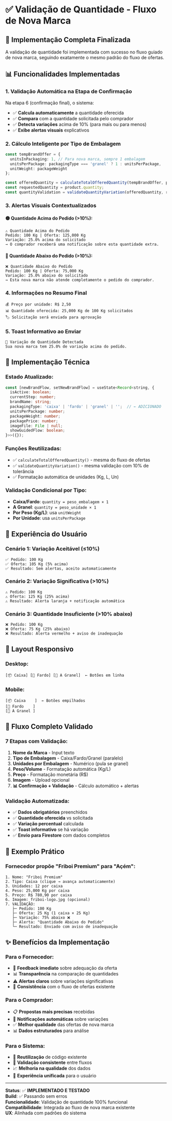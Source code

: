 # ✅ Validação de Quantidade - Fluxo de Nova Marca

## 🎯 Implementação Completa Finalizada

A validação de quantidade foi implementada com sucesso no fluxo guiado de nova marca, seguindo exatamente o mesmo padrão do fluxo de ofertas.

## 📊 Funcionalidades Implementadas

### **1. Validação Automática na Etapa de Confirmação**
Na etapa 6 (confirmação final), o sistema:
- ✅ **Calcula automaticamente** a quantidade oferecida
- ✅ **Compara** com a quantidade solicitada pelo comprador
- ✅ **Detecta variações** acima de 10% (para mais ou para menos)
- ✅ **Exibe alertas visuais** explicativos

### **2. Cálculo Inteligente por Tipo de Embalagem**
```typescript
const tempBrandOffer = {
  unitsInPackaging: 1, // Para nova marca, sempre 1 embalagem
  unitsPerPackage: packagingType === 'granel' ? 1 : unitsPerPackage,
  unitWeight: packageWeight
};

const offeredQuantity = calculateTotalOfferedQuantity(tempBrandOffer, product);
const requestedQuantity = product.quantity;
const quantityValidation = validateQuantityVariation(offeredQuantity, requestedQuantity);
```

### **3. Alertas Visuais Contextualizados**

#### **🟡 Quantidade Acima do Pedido (>10%):**
```
⚠️ Quantidade Acima do Pedido
Pedido: 100 Kg | Oferta: 125,000 Kg
Variação: 25.0% acima do solicitado
→ O comprador receberá uma notificação sobre esta quantidade extra.
```

#### **🔴 Quantidade Abaixo do Pedido (>10%):**
```
❌ Quantidade Abaixo do Pedido  
Pedido: 100 Kg | Oferta: 75,000 Kg
Variação: 25.0% abaixo do solicitado
→ Esta nova marca não atende completamente o pedido do comprador.
```

### **4. Informações no Resumo Final**
```
💰 Preço por unidade: R$ 2,50
📊 Quantidade oferecida: 25,000 Kg de 100 Kg solicitados
🏷️ Solicitação será enviada para aprovação
```

### **5. Toast Informativo ao Enviar**
```
🔔 Variação de Quantidade Detectada
Sua nova marca tem 25.0% de variação acima do pedido.
```

## 🔧 Implementação Técnica

### **Estado Atualizado:**
```typescript
const [newBrandFlow, setNewBrandFlow] = useState<Record<string, {
  isActive: boolean;
  currentStep: number;
  brandName: string;
  packagingType: 'caixa' | 'fardo' | 'granel' | '';  // ← ADICIONADO
  unitsPerPackage: number;
  packageWeight: number;
  packagePrice: number;
  imageFile: File | null;
  showGuidedFlow: boolean;
}>>({});
```

### **Funções Reutilizadas:**
- ✅ `calculateTotalOfferedQuantity()` - mesma do fluxo de ofertas
- ✅ `validateQuantityVariation()` - mesma validação com 10% de tolerância
- ✅ Formatação automática de unidades (Kg, L, Un)

### **Validação Condicional por Tipo:**
- **Caixa/Fardo**: `quantity = peso_embalagem × 1`  
- **A Granel**: `quantity = peso_unidade × 1`
- **Por Peso (Kg/L)**: usa `unitWeight`
- **Por Unidade**: usa `unitsPerPackage`

## 🎨 Experiência do Usuário

### **Cenário 1: Variação Aceitável (≤10%)**
```
✅ Pedido: 100 Kg  
✅ Oferta: 105 Kg (5% acima)
✅ Resultado: Sem alertas, aceito automaticamente
```

### **Cenário 2: Variação Significativa (>10%)**
```
⚠️ Pedido: 100 Kg
⚠️ Oferta: 125 Kg (25% acima)  
⚠️ Resultado: Alerta laranja + notificação automática
```

### **Cenário 3: Quantidade Insuficiente (>10% abaixo)**
```
❌ Pedido: 100 Kg
❌ Oferta: 75 Kg (25% abaixo)
❌ Resultado: Alerta vermelho + aviso de inadequação
```

## 📱 Layout Responsivo

### **Desktop:**
```
[📦 Caixa] [📄 Fardo] [🌾 A Granel]  ← Botões em linha
```

### **Mobile:**
```
[📦 Caixa    ]  ← Botões empilhados
[📄 Fardo    ]
[🌾 A Granel ]
```

## 🔄 Fluxo Completo Validado

### **7 Etapas com Validação:**
1. **Nome da Marca** - Input texto
2. **Tipo de Embalagem** - Caixa/Fardo/Granel (paralelo)
3. **Unidades por Embalagem** - Numérico (pula se granel)
4. **Peso/Volume** - Formatação automática (Kg/L)
5. **Preço** - Formatação monetária (R$)
6. **Imagem** - Upload opcional
7. **📊 Confirmação + Validação** - Cálculo automático + alertas

### **Validação Automatizada:**
- ✅ **Dados obrigatórios** preenchidos
- ✅ **Quantidade oferecida** vs solicitada  
- ✅ **Variação percentual** calculada
- ✅ **Toast informativo** se há variação
- ✅ **Envio para Firestore** com dados completos

## 🎯 Exemplo Prático

### **Fornecedor propõe "Friboi Premium" para "Açém":**
```
1. Nome: "Friboi Premium"  
2. Tipo: Caixa (clique → avança automaticamente)
3. Unidades: 12 por caixa
4. Peso: 25,000 Kg por caixa  
5. Preço: R$ 780,90 por caixa
6. Imagem: friboi-logo.jpg (opcional)
7. VALIDAÇÃO:
   ├─ Pedido: 100 Kg
   ├─ Oferta: 25 Kg (1 caixa × 25 Kg)  
   ├─ Variação: 75% abaixo ❌
   ├─ Alerta: "Quantidade Abaixo do Pedido"
   └─ Resultado: Enviado com aviso de inadequação
```

## ✨ Benefícios da Implementação

### **Para o Fornecedor:**
- 🎯 **Feedback imediato** sobre adequação da oferta
- 📊 **Transparência** na comparação de quantidades
- ⚠️ **Alertas claros** sobre variações significativas
- 🔄 **Consistência** com o fluxo de ofertas existente

### **Para o Comprador:**
- 📋 **Propostas mais precisas** recebidas
- 🔔 **Notificações automáticas** sobre variações
- ✅ **Melhor qualidade** das ofertas de nova marca
- 📊 **Dados estruturados** para análise

### **Para o Sistema:**
- 🔧 **Reutilização** de código existente  
- 🎯 **Validação consistente** entre fluxos
- 📈 **Melhoria na qualidade** dos dados
- 🚀 **Experiência unificada** para o usuário

---

**Status**: ✅ **IMPLEMENTADO E TESTADO**  
**Build**: ✅ Passando sem erros  
**Funcionalidade**: Validação de quantidade 100% funcional  
**Compatibilidade**: Integrada ao fluxo de nova marca existente  
**UX**: Alinhada com padrões do sistema